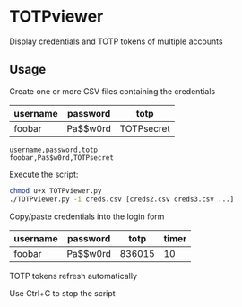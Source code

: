# TOTPviewer

Display credentials and TOTP tokens of multiple accounts


## Usage

Create one or more CSV files containing the credentials

| username | password | totp       |
|----------|----------|------------|
|foobar    | Pa$$w0rd | TOTPsecret |

```csv
username,password,totp
foobar,Pa$$w0rd,TOTPsecret
```

Execute the script:

```bash
chmod u+x TOTPviewer.py
./TOTPviewer.py -i creds.csv [creds2.csv creds3.csv ...]
```

Copy/paste credentials into the login form

username                  | password                          |   totp   | timer
------------------------- | --------------------------------- | -------- | -----
foobar                    | Pa$$w0rd                          |  836015  |  10  


TOTP tokens refresh automatically

Use Ctrl+C to stop the script
